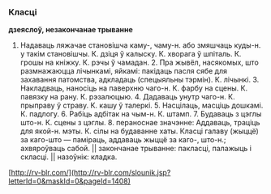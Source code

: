 ### Класці
**дзеяслоў, незакончанае трыванне**

1. Надаваць ляжачае становішча каму-, чаму-н. або змяшчаць куды-н. у такім становішчы. К. дзіця ў калыску. К. хворага ў шпіталь. К. грошы на кніжку. К. рэчы ў чамадан. 2. Пра жывёл, насякомых, што размнажаюцца лічынкамі, яйкамі: пакідаць пасля сябе для захавання патомства, адкладаць (спецыяльны тэрмін). К. лічынкі. 3. Накладваць, наносіць на паверхню чаго-н. К. фарбу на сцены. К. павязку на рану. К. рэзалюцыю. 4. Дадаваць унутр чаго-н. К. прыправу ў страву. К. кашу ў талеркі. 5. Насцілаць, масціць дошкамі. К. падлогу. 6. Рабіць адбітак на чым-н. К. штамп. 7. Будаваць з цэглы што-н. К. сцены з цэглы. 8. пераноснае значэнне: Аддаваць, траціць для якой-н. мэты. К. сілы на будаванне хаты. Класці галаву (жыццё) за каго-што — паміраць, аддаваць жыццё за каго-, што-н.; ахвяроўваць сабой. || закончанае трыванне: пакласці, палажыць і скласці. || назоўнік: кладка.

<a rel="author">[http://rv-blr.com/](http://rv-blr.com/slounik.jsp?letterId=0&maskId=0&pageId=1408)</a>
